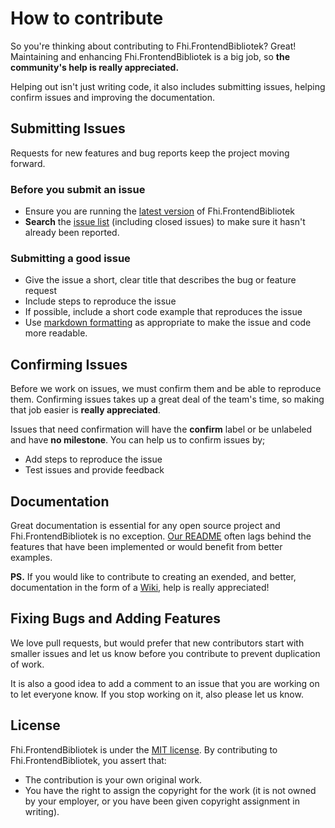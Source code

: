 # How to contribute

So you're thinking about contributing to Fhi.FrontendBibliotek? Great! Maintaining and enhancing Fhi.FrontendBibliotek is a big job, so **the community's help is really appreciated.**

Helping out isn't just writing code, it also includes submitting issues, helping confirm issues and improving the documentation.

## Submitting Issues

Requests for new features and bug reports keep the project moving forward.

### Before you submit an issue

- Ensure you are running the [latest version](https://github.com/folkehelseinstituttet/Fhi.FrontendBibliotek/releases) of Fhi.FrontendBibliotek
- **Search** the [issue list](https://github.com/folkehelseinstituttet/Fhi.FrontendBibliotek/issues?utf8=✓&q=is%3Aissue) (including closed issues) to make sure it hasn't already been reported.

### Submitting a good issue

- Give the issue a short, clear title that describes the bug or feature request
- Include steps to reproduce the issue
- If possible, include a short code example that reproduces the issue
- Use [markdown formatting](https://guides.github.com/features/mastering-markdown/) as appropriate to make the issue and code more readable.

## Confirming Issues

Before we work on issues, we must confirm them and be able to reproduce them. Confirming issues takes up a great deal of the team's time, so making that job easier is **really appreciated**.

Issues that need confirmation will have the **confirm** label or be unlabeled and have **no milestone**. You can help us to confirm issues by;

- Add steps to reproduce the issue
- Test issues and provide feedback

## Documentation

Great documentation is essential for any open source project and Fhi.FrontendBibliotek is no exception. [Our README](https://github.com/folkehelseinstituttet/Fhi.FrontendBibliotek/blob/main/README.md) often lags behind the features that have been implemented or would benefit from better examples.

**PS.** If you would like to contribute to creating an exended, and better, documentation in the form of a [Wiki](https://github.com/folkehelseinstituttet/Fhi.FrontendBibliotek/wiki), help is really appreciated!

## Fixing Bugs and Adding Features

We love pull requests, but would prefer that new contributors start with smaller issues and let us know before you contribute to prevent duplication of work.

It is also a good idea to add a comment to an issue that you are working on to let everyone know. If you stop working on it, also please let us know.

## License

Fhi.FrontendBibliotek is under the [MIT license](https://github.com/folkehelseinstituttet/Fhi.FrontendBibliotek/blob/main/LICENSE). By contributing to Fhi.FrontendBibliotek, you assert that:

- The contribution is your own original work.
- You have the right to assign the copyright for the work (it is not owned by your employer, or
  you have been given copyright assignment in writing).
